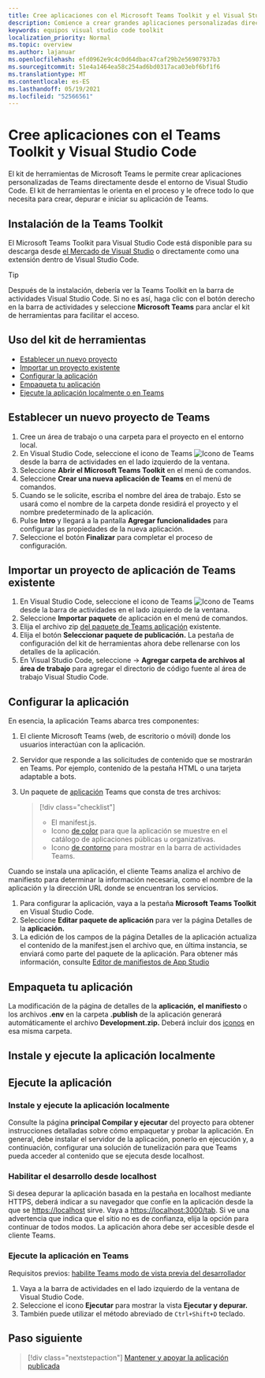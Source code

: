 ```yaml
---
title: Cree aplicaciones con el Microsoft Teams Toolkit y el Visual Studio Code
description: Comience a crear grandes aplicaciones personalizadas directamente dentro de Visual Studio Code con la Microsoft Teams Toolkit
keywords: equipos visual studio code toolkit
localization_priority: Normal
ms.topic: overview
ms.author: lajanuar
ms.openlocfilehash: efd0962e9c4c0d64dbac47caf29b2e56907937b3
ms.sourcegitcommit: 51e4a1464ea58c254ad6bd0317aca03ebf6bf1f6
ms.translationtype: MT
ms.contentlocale: es-ES
ms.lasthandoff: 05/19/2021
ms.locfileid: "52566561"
---
```

# <a name="build-apps-with-the-teams-toolkit-and-visual-studio-code"></a>Cree aplicaciones con el Teams Toolkit y Visual Studio Code

El kit de herramientas de Microsoft Teams le permite crear aplicaciones personalizadas de Teams directamente desde el entorno de Visual Studio Code. El kit de herramientas le orienta en el proceso y le ofrece todo lo que necesita para crear, depurar e iniciar su aplicación de Teams.

## <a name="installing-the-teams-toolkit"></a>Instalación de la Teams Toolkit

El Microsoft Teams Toolkit para Visual Studio Code está disponible para su descarga desde [el Mercado de Visual Studio](https://aka.ms/teams-toolkit) o directamente como una extensión dentro de Visual Studio Code.

> [!TIP]
> Después de la instalación, debería ver la Teams Toolkit en la barra de actividades Visual Studio Code. Si no es así, haga clic con el botón derecho en la barra de actividades y seleccione **Microsoft Teams** para anclar el kit de herramientas para facilitar el acceso.

## <a name="using-the-toolkit"></a>Uso del kit de herramientas

- [Establecer un nuevo proyecto](#set-up-a-new-teams-project)
- [Importar un proyecto existente](#import-an-existing-teams-app-project)
- [Configurar la aplicación](#configure-your-app)
- [Empaqueta tu aplicación](#package-your-app)
- [Ejecute la aplicación localmente o en Teams](#run-your-app)

## <a name="set-up-a-new-teams-project"></a>Establecer un nuevo proyecto de Teams

1. Cree un área de trabajo o una carpeta para el proyecto en el entorno local.
1. En Visual Studio Code, seleccione el icono de Teams ![Icono de Teams](../assets/icons/favicon-16x16.png) desde la barra de actividades en el lado izquierdo de la ventana.
1. Seleccione **Abrir el Microsoft Teams Toolkit** en el menú de comandos.
1. Seleccione **Crear una nueva aplicación de Teams** en el menú de comandos.
1. Cuando se le solicite, escriba el nombre del área de trabajo. Esto se usará como el nombre de la carpeta donde residirá el proyecto y el nombre predeterminado de la aplicación.
1. Pulse **Intro** y llegará a la pantalla **Agregar funcionalidades** para configurar las propiedades de la nueva aplicación.
1. Seleccione el botón **Finalizar** para completar el proceso de configuración.

## <a name="import-an-existing-teams-app-project"></a>Importar un proyecto de aplicación de Teams existente

1. En Visual Studio Code, seleccione el icono de Teams ![Icono de Teams](../assets/icons/favicon-16x16.png) desde la barra de actividades en el lado izquierdo de la ventana.
1. Seleccione **Importar paquete** de aplicación en el menú de comandos.
1. Elija el archivo zip [del paquete de Teams aplicación](../concepts/build-and-test/apps-package.md) existente.
1. Elija el botón **Seleccionar paquete de publicación.** La pestaña de configuración del kit de herramientas ahora debe rellenarse con los detalles de la aplicación.
1. En Visual Studio Code, seleccione   ->  **Agregar carpeta de archivos al área de trabajo** para agregar el directorio de código fuente al área de trabajo Visual Studio Code.

## <a name="configure-your-app"></a>Configurar la aplicación

En esencia, la aplicación Teams abarca tres componentes:

  1. El cliente Microsoft Teams (web, de escritorio o móvil) donde los usuarios interactúan con la aplicación.
  1. Servidor que responde a las solicitudes de contenido que se mostrarán en Teams. Por ejemplo, contenido de la pestaña HTML o una tarjeta adaptable a bots.
  1. Un paquete de [aplicación](/concepts/build-and-test/apps-package.md) Teams que consta de tres archivos:

      > [!div class="checklist"]
      >
      > - El manifest.js. 
      > - Icono [de color](../resources/schema/manifest-schema.md#icons) para que la aplicación se muestre en el catálogo de aplicaciones públicas u organizativas.
      > - Icono [de contorno](../resources/schema/manifest-schema.md#icons) para mostrar en la barra de actividades Teams.

Cuando se instala una aplicación, el cliente Teams analiza el archivo de manifiesto para determinar la información necesaria, como el nombre de la aplicación y la dirección URL donde se encuentran los servicios.

1. Para configurar la aplicación, vaya a la pestaña **Microsoft Teams Toolkit** en Visual Studio Code.
1. Seleccione **Editar paquete de aplicación** para ver la página Detalles de la **aplicación.**
1. La edición de los campos de la página Detalles de la aplicación actualiza el contenido de la manifest.jsen el archivo que, en última instancia, se enviará como parte del paquete de la aplicación. Para obtener más información, consulte [Editor de manifiestos de App Studio](https://aka.ms/teams-toolkit-manifest)

## <a name="package-your-app"></a>Empaqueta tu aplicación

La modificación de la página de detalles de la **aplicación,** **el manifiesto** o los archivos **.env** en la carpeta **.publish** de la aplicación generará automáticamente el archivo **Development.zip.** Deberá incluir dos [iconos](../concepts/build-and-test/apps-package.md#app-icons) en esa misma carpeta.

## <a name="install-and-run-your-app-locally"></a>Instale y ejecute la aplicación localmente

## <a name="run-your-app"></a>Ejecute la aplicación

### <a name="install-and-run-your-app-locally"></a>Instale y ejecute la aplicación localmente

Consulte la página **principal Compilar y ejecutar** del proyecto para obtener instrucciones detalladas sobre cómo empaquetar y probar la aplicación. En general, debe instalar el servidor de la aplicación, ponerlo en ejecución y, a continuación, configurar una solución de tunelización para que Teams pueda acceder al contenido que se ejecuta desde localhost.

### <a name="enable-development-from-localhost"></a>Habilitar el desarrollo desde localhost

Si desea depurar la aplicación basada en la pestaña en localhost mediante HTTPS, deberá indicar a su navegador que confíe en la aplicación desde la que se <https://localhost> sirve. Vaya a <https://localhost:3000/tab>. Si ve una advertencia que indica que el sitio no es de confianza, elija la opción para continuar de todos modos. La aplicación ahora debe ser accesible desde el cliente Teams.

### <a name="run-your-app-in-teams"></a>Ejecute la aplicación en Teams

Requisitos previos: [habilite Teams modo de vista previa del desarrollador](https://aka.ms/teams-toolkit-enable-devpreview)

1. Vaya a la barra de actividades en el lado izquierdo de la ventana de Visual Studio Code.
1. Seleccione el icono **Ejecutar** para mostrar la vista **Ejecutar y depurar.**
1. También puede utilizar el método abreviado de `Ctrl+Shift+D` teclado.

## <a name="next-step"></a>Paso siguiente

> [!div class="nextstepaction"]
> [Mantener y apoyar la aplicación publicada](../concepts/deploy-and-publish/appsource/post-publish/overview.md)
